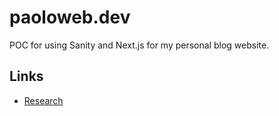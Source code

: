 # paoloweb.dev
POC for using Sanity and Next.js for my personal blog website.

## Links
- [Research](RESEARCH.md)
